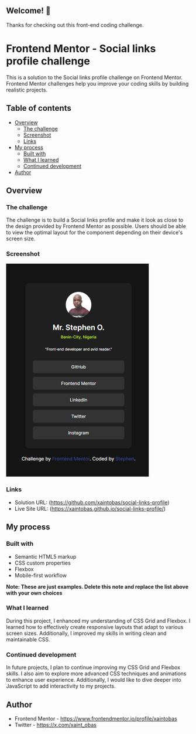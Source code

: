 ## Welcome! 👋

Thanks for checking out this front-end coding challenge.

# Frontend Mentor - Social links profile challenge

This is a solution to the Social links profile challenge on Frontend Mentor. Frontend Mentor challenges help you improve your coding skills by building realistic projects.

## Table of contents

- [Overview](#overview)
  - [The challenge](#the-challenge)
  - [Screenshot](#screenshot)
  - [Links](#links)
- [My process](#my-process)
  - [Built with](#built-with)
  - [What I learned](#what-i-learned)
  - [Continued development](#continued-development)
- [Author](#author)

## Overview

### The challenge

The challenge is to build a Social links profile and make it look as close to the design provided by Frontend Mentor as possible. Users should be able to view the optimal layout for the component depending on their device's screen size.

### Screenshot

![](./design.png)

### Links

- Solution URL: (https://github.com/xaintobas/social-links-profile)
- Live Site URL: (https://xaintobas.github.io/social-links-profile/)

## My process

### Built with

- Semantic HTML5 markup
- CSS custom properties
- Flexbox
- Mobile-first workflow

**Note: These are just examples. Delete this note and replace the list above with your own choices**

### What I learned

During this project, I enhanced my understanding of CSS Grid and Flexbox. I learned how to effectively create responsive layouts that adapt to various screen sizes. Additionally, I improved my skills in writing clean and maintainable CSS.

### Continued development

In future projects, I plan to continue improving my CSS Grid and Flexbox skills. I also aim to explore more advanced CSS techniques and animations to enhance user experience. Additionally, I would like to dive deeper into JavaScript to add interactivity to my projects.

## Author

- Frontend Mentor - https://www.frontendmentor.io/profile/xaintobas
- Twitter - https://x.com/xaint_obas

